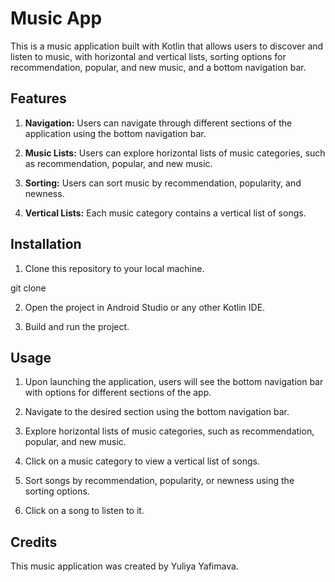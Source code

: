 # Music App

This is a music application built with Kotlin that allows users to discover and listen to music, with horizontal and vertical lists, sorting options for recommendation, popular, and new music, and a bottom navigation bar.

## Features

1. **Navigation:** Users can navigate through different sections of the application using the bottom navigation bar.
   
2. **Music Lists:** Users can explore horizontal lists of music categories, such as recommendation, popular, and new music.

3. **Sorting:** Users can sort music by recommendation, popularity, and newness.

4. **Vertical Lists:** Each music category contains a vertical list of songs.

## Installation

1. Clone this repository to your local machine.

git clone 

2. Open the project in Android Studio or any other Kotlin IDE.

3. Build and run the project.

## Usage

1. Upon launching the application, users will see the bottom navigation bar with options for different sections of the app.

2. Navigate to the desired section using the bottom navigation bar.

3. Explore horizontal lists of music categories, such as recommendation, popular, and new music.

4. Click on a music category to view a vertical list of songs.

5. Sort songs by recommendation, popularity, or newness using the sorting options.

6. Click on a song to listen to it.

## Credits

This music application was created by Yuliya Yafimava.
